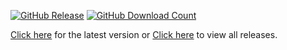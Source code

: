 [![GitHub Release](https://github-basic-badges.herokuapp.com/release/heyitsrobert/backreminder.svg)]()
[![GitHub Download Count](https://github-basic-badges.herokuapp.com/downloads/heyitsrobert/backreminder/total.svg)]()

[Click here](https://github.com/heyitsrobert/BackReminder/releases/download/v1.2/BackReminder-v1.2-Installer.exe) for the latest version or [Click here](https://github.com/heyitsrobert/BackReminder/releases) to view all releases.
